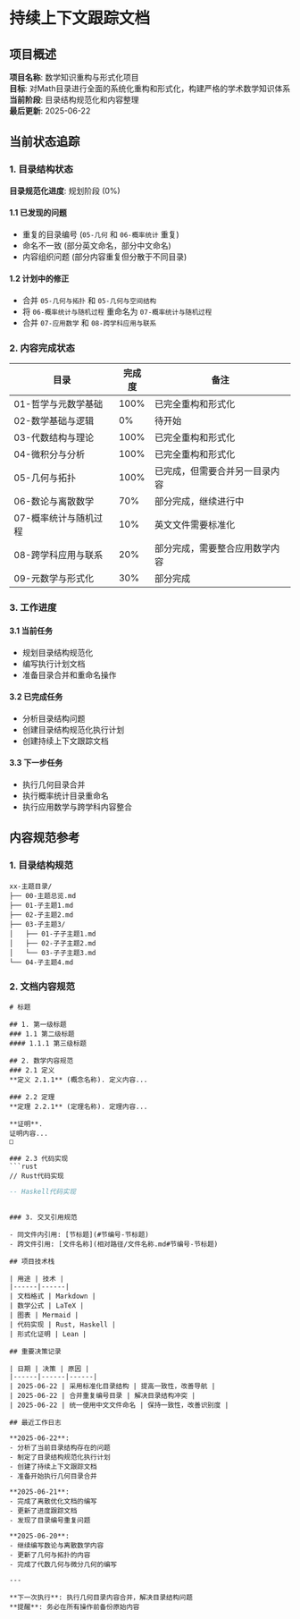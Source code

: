 # 持续上下文跟踪文档

## 项目概述

**项目名称**: 数学知识重构与形式化项目  
**目标**: 对Math目录进行全面的系统化重构和形式化，构建严格的学术数学知识体系  
**当前阶段**: 目录结构规范化和内容整理  
**最后更新**: 2025-06-22  

## 当前状态追踪

### 1. 目录结构状态

**目录规范化进度**: 规划阶段 (0%)

#### 1.1 已发现的问题

- 重复的目录编号 (`05-几何` 和 `06-概率统计` 重复)
- 命名不一致 (部分英文命名，部分中文命名)
- 内容组织问题 (部分内容重复但分散于不同目录)

#### 1.2 计划中的修正

- 合并 `05-几何与拓扑` 和 `05-几何与空间结构`
- 将 `06-概率统计与随机过程` 重命名为 `07-概率统计与随机过程`
- 合并 `07-应用数学` 和 `08-跨学科应用与联系`

### 2. 内容完成状态

| 目录 | 完成度 | 备注 |
|------|--------|------|
| 01-哲学与元数学基础 | 100% | 已完全重构和形式化 |
| 02-数学基础与逻辑 | 0% | 待开始 |
| 03-代数结构与理论 | 100% | 已完全重构和形式化 |
| 04-微积分与分析 | 100% | 已完全重构和形式化 |
| 05-几何与拓扑 | 100% | 已完成，但需要合并另一目录内容 |
| 06-数论与离散数学 | 70% | 部分完成，继续进行中 |
| 07-概率统计与随机过程 | 10% | 英文文件需要标准化 |
| 08-跨学科应用与联系 | 20% | 部分完成，需要整合应用数学内容 |
| 09-元数学与形式化 | 30% | 部分完成 |

### 3. 工作进度

#### 3.1 当前任务

- 规划目录结构规范化
- 编写执行计划文档
- 准备目录合并和重命名操作

#### 3.2 已完成任务

- 分析目录结构问题
- 创建目录结构规范化执行计划
- 创建持续上下文跟踪文档

#### 3.3 下一步任务

- 执行几何目录合并
- 执行概率统计目录重命名
- 执行应用数学与跨学科内容整合

## 内容规范参考

### 1. 目录结构规范

```text
xx-主题目录/
├── 00-主题总览.md
├── 01-子主题1.md
├── 02-子主题2.md
├── 03-子主题3/
│   ├── 01-子子主题1.md
│   ├── 02-子子主题2.md
│   └── 03-子子主题3.md
└── 04-子主题4.md
```

### 2. 文档内容规范

```text
# 标题

## 1. 第一级标题
### 1.1 第二级标题
#### 1.1.1 第三级标题

## 2. 数学内容规范
### 2.1 定义
**定义 2.1.1** (概念名称). 定义内容...

### 2.2 定理
**定理 2.2.1** (定理名称). 定理内容...

**证明**. 
证明内容...
□

### 2.3 代码实现
```rust
// Rust代码实现
```

```haskell
-- Haskell代码实现
```

```

### 3. 交叉引用规范

- 同文件内引用: [节标题](#节编号-节标题)
- 跨文件引用: [文件名称](相对路径/文件名称.md#节编号-节标题)

## 项目技术栈

| 用途 | 技术 |
|------|------|
| 文档格式 | Markdown |
| 数学公式 | LaTeX |
| 图表 | Mermaid |
| 代码实现 | Rust, Haskell |
| 形式化证明 | Lean |

## 重要决策记录

| 日期 | 决策 | 原因 |
|------|------|------|
| 2025-06-22 | 采用标准化目录结构 | 提高一致性，改善导航 |
| 2025-06-22 | 合并重复编号目录 | 解决目录结构冲突 |
| 2025-06-22 | 统一使用中文文件命名 | 保持一致性，改善识别度 |

## 最近工作日志

**2025-06-22**:
- 分析了当前目录结构存在的问题
- 制定了目录结构规范化执行计划
- 创建了持续上下文跟踪文档
- 准备开始执行几何目录合并

**2025-06-21**:
- 完成了离散优化文档的编写
- 更新了进度跟踪文档
- 发现了目录编号重复问题

**2025-06-20**:
- 继续编写数论与离散数学内容
- 更新了几何与拓扑的内容
- 完成了代数几何与微分几何的编写

---

**下一次执行**: 执行几何目录内容合并，解决目录结构问题  
**提醒**: 务必在所有操作前备份原始内容

